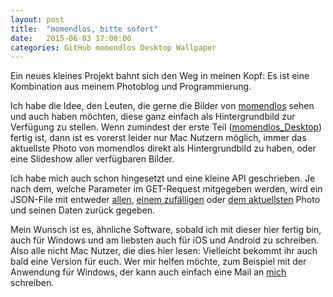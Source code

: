 ```yaml
---
layout: post
title:  "momendlos, bitte sofort"
date:   2015-06-03 17:00:00
categories: GitHub momendlos Desktop Wallpaper
---
```

Ein neues kleines Projekt bahnt sich den Weg in meinen Kopf: Es ist eine Kombination aus meinem Photoblog und Programmierung.

Ich habe die Idee, den Leuten, die gerne die Bilder von [momendlos](http://momendlos.de) sehen und auch haben möchten, diese ganz einfach als Hintergrundbild zur Verfügung zu stellen. Wenn zumindest der erste Teil ([momendlos_Desktop](http://felixdoering.com/projects/momendlos_Desktop.html)) fertig ist, dann ist es vorerst leider nur Mac Nutzern möglich, immer das aktuellste Photo von momendlos direkt als Hintergrundbild zu haben, oder eine Slideshow aller verfügbaren Bilder.

Ich habe mich auch schon hingesetzt und eine kleine API geschrieben. Je nach dem, welche Parameter im GET-Request mitgegeben werden, wird ein JSON-File mit entweder [allen](http://download.momendlos.de/getImage.php), [einem zufälligen](http://download.momendlos.de/getImage.php?method=random) oder [dem aktuellsten](http://download.momendlos.de/getImage.php?method=last) Photo und seinen Daten zurück gegeben.

Mein Wunsch ist es, ähnliche Software, sobald ich mit dieser hier fertig bin, auch für Windows und am liebsten auch für iOS und Android zu schreiben. Also alle nicht Mac Nutzer, die dies hier lesen: Vielleicht bekommt ihr auch bald eine Version für euch. Wer mir helfen möchte, zum Beispiel mit der Anwendung für Windows, der kann auch einfach eine Mail an [mich](mailto:mail@felixdoering.com) schreiben.
